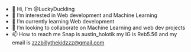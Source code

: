 - 👋 Hi, I’m @LuckyDuckling
- 👀 I’m interested in Web development and Machine Learning
- 🌱 I’m currently learning Web development
- 💞️ I’m looking to collaborate on Machine Learning and web dev projects
- 📫 How to reach me  Snap is austin_holotik my IG is Reb5.56 and my email is zzzbillythekidzzz@gmail.com

<!---
LuckyDuckling/LuckyDuckling is a ✨ special ✨ repository because its `README.md` (this file) appears on your GitHub profile.
You can click the Preview link to take a look at your changes.
--->
